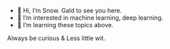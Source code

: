 - 👋 Hi, I’m Snow. Gald to see you here.
- 👀 I’m interested in machine learning, deep learning.
- 🌱 I’m learning these topics above.

Always be curious & Less little wit.
